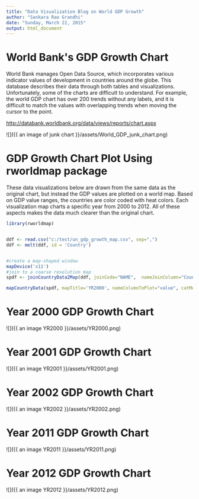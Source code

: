 ```yaml
---
title: "Data Visualization Blog on World GDP Growth"
author: "Sankara Rao Grandhi"
date: "Sunday, March 22, 2015"
output: html_document
---
```


World Bank's GDP Growth Chart
=================================

World Bank manages Open Data Source, which incorporates various indicator values of development in countries around the globe. This database describes their data through both tables and visualizations. Unfortunately, some of the charts are difficult to understand. For example, the world GDP chart has over 200 trends without any labels, and it is difficult to match the values with overlapping trends when moving the cursor to the point.

http://databank.worldbank.org/data/views/reports/chart.aspx


![]({{ an image of junk chart }}/assets/World_GDP_junk_chart.png)


GDP Growth Chart Plot Using rworldmap package
==================================================

These data visualizations below are drawn from the same data as the original  chart, but instead the GDP values are plotted on a world map. Based on GDP value ranges, the countries are color coded with heat colors. Each visualization map charts a specific year from 2000 to 2012. All of these aspects makes the data much clearer than the original chart.



```r
library(rworldmap)


ddf <- read.csv("c:/test/un_gdp_growth_map.csv", sep=",")
ddf <- melt(ddf, id = 'Country')


#create a map-shaped window
mapDevice('x11')
#join to a coarse resolution map
spdf <- joinCountryData2Map(ddf, joinCode="NAME",  nameJoinColumn="Country")

mapCountryData(spdf, mapTitle='YR2000', nameColumnToPlot="value", catMethod="fixedWidth")

```
Year 2000 GDP Growth Chart
============================
![]({{ an image YR2000 }}/assets/YR2000.png)

Year 2001 GDP Growth Chart
============================
![]({{ an image YR2001 }}/assets/YR2001.png)

Year 2002 GDP Growth Chart
===============================
![]({{ an image YR2002 }}/assets/YR2002.png)

Year 2011 GDP Growth Chart
===================================
![]({{ an image YR2011 }}/assets/YR2011.png)

Year 2012 GDP Growth Chart
============================
![]({{ an image YR2012 }}/assets/YR2012.png)


